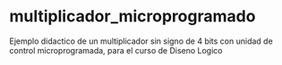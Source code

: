 # multiplicador_microprogramado
Ejemplo didactico de un multiplicador sin signo de 4 bits con unidad de control microprogramada, para el curso de Diseno Logico
